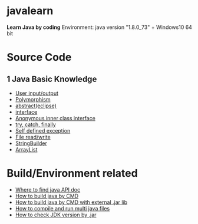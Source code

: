 # javalearn
**Learn Java by coding**
Environment: java version "1.8.0_73" + Windows10 64 bit


# Source Code

## 1 Java Basic Knowledge
* [User input/output](https://github.com/ybdesire/javalearn/blob/master/1_basic_knowledge/2_user_input_output/InOut.java)
* [Polymorphism](https://github.com/ybdesire/javalearn/tree/master/1_basic_knowledge/4_polymorphism)
* [abstract(eclipse)](https://github.com/ybdesire/javalearn/tree/master/1_basic_knowledge/6_abstract)
* [interface](https://github.com/ybdesire/javalearn/tree/master/1_basic_knowledge/7_interface)
* [Anonymous inner class interface](https://github.com/ybdesire/javalearn/tree/master/1_basic_knowledge/8_anonymous_inner_class_interface)
* [try, catch, finally](https://github.com/ybdesire/javalearn/tree/master/1_basic_knowledge/9_try_catch)
* [Self defined exception](https://github.com/ybdesire/javalearn/tree/master/1_basic_knowledge/10_throw_define_exception)
* [File read/write](https://github.com/ybdesire/javalearn/tree/master/1_basic_knowledge/11_file_op)
* [StringBuilder](https://github.com/ybdesire/javalearn/tree/master/1_basic_knowledge/12_StringBuilder)
* [ArrayList](https://github.com/ybdesire/javalearn/tree/master/1_basic_knowledge/13_ArrayList)


# Build/Environment related
* [Where to find java API doc](https://github.com/ybdesire/javalearn/blob/master/1_basic_knowledge/Java8_API_doc.md)
* [How to build java by CMD](https://github.com/ybdesire/javalearn/blob/master/1_basic_knowledge/1_cmd_java_compile/readme.md)
* [How to build java by CMD with external .jar lib](https://github.com/ybdesire/javalearn/blob/master/2_lib_3rd/1_jsoup/readme.md)
* [How to compile and run multi java files](https://github.com/ybdesire/javalearn/blob/master/1_basic_knowledge/10_throw_define_exception/2_self_defined_exception/readme.txt)
* [How to check JDK version by .jar](https://github.com/ybdesire/javalearn/blob/master/1_basic_knowledge/16_check_jdk_version_of_jar/readme.md)

